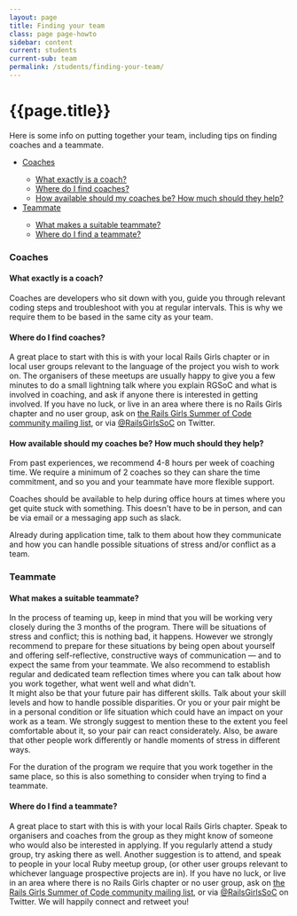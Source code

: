 ```yaml
---
layout: page
title: Finding your team
class: page page-howto
sidebar: content
current: students
current-sub: team
permalink: /students/finding-your-team/
---
```


<h1>{{page.title}}</h1>

Here is some info on putting together your team, including tips on finding coaches and a teammate.

<ul>
  <li><a href="#coaches">Coaches</a></li>
    <ul>
      <li><a href="#coach">What exactly is a coach?</a></li>
      <li><a href="#find-coaches">Where do I find coaches?</a></li>
      <li><a href="#coach-help">How available should my coaches be? How much should they help?</a></li>
    </ul>
  <li><a href="#teammate">Teammate</a></li>
    <ul>
      <li><a href="#good-teammate">What makes a suitable teammate?</a></li>
      <li><a href="#find-teammate">Where do I find a teammate?</a></li>
    </ul>
</ul>

<h3 id="coaches">Coaches</h3>

<h4 id="coach">What exactly is a coach?</h4>

Coaches are developers who sit down with you, guide you through relevant coding steps and troubleshoot with you at regular intervals. This is why we require them to be based in the same city as your team.

<h4 id="find-coaches">Where do I find coaches?</h4>  

A great place to start with this is with your local Rails Girls chapter or in local user groups relevant to the language of the project you wish to work on. 
The organisers of these meetups are usually happy to give you a few minutes to do a small lightning talk where you explain RGSoC and what is involved in coaching, and ask if anyone there is interested in getting involved. 
If you have no luck, or live in an area where there is no Rails Girls chapter and no user group, ask on <a href="https://groups.google.com/forum/#!forum/rails-girls-summer-of-code-community">the Rails Girls Summer of Code community mailing list</a>, or via <a href="https://www.twitter.com/railsgirlssoc">@RailsGirlsSoC</a> on Twitter.

<h4 id="coach-help">How available should my coaches be? How much should they help?</h4>  

From past experiences, we recommend 4-8 hours per week of coaching time. We require a minimum of 2 coaches so they can share the time commitment, and so you and your teammate have more flexible support.

Coaches should be available to help during office hours at times where you get quite stuck with something. This doesn't have to be in person, and can be via email or a messaging app such as slack. 

Already during application time, talk to them about how they communicate and how you can handle possible situations of stress and/or conflict as a team.

<h3 id="teammate">Teammate</h3>

<h4 id="good-teammate">What makes a suitable teammate?</h4>

In the process of teaming up, keep in mind that you will be working very closely during the 3 months of the program. There will be situations of stress and conflict; this is nothing bad, it happens. However we strongly recommend to prepare for these situations by being open about yourself and offering self-reflective, constructive ways of communication — and to expect the same from your teammate. We also recommend to establish regular and dedicated team reflection times where you can talk about how you work together, what went well and what didn't.  
It might also be that your future pair has different skills. Talk about your skill levels and how to handle possible disparities. Or you or your pair might be in a personal condition or life situation which could have an impact on your work as a team. We strongly suggest to mention these to the extent you feel comfortable about it, so your pair can react considerately. Also, be aware that other people work differently or handle moments of stress in different ways.  

For the duration of the program we require that you work together in the same place, so this is also something to consider when trying to find a teammate.  

<h4 id="find-teammate">Where do I find a teammate?</h4>

A great place to start with this is with your local Rails Girls chapter. Speak to organisers and coaches from the group as they might know of someone who would also be interested in applying. If you regularly attend a study group, try asking there as well.
Another suggestion is to attend, and speak to people in your local Ruby meetup group, (or other user groups relevant to whichever language prospective projects are in).
If you have no luck, or live in an area where there is no Rails Girls chapter or no user group, ask on <a href="https://groups.google.com/forum/#!forum/rails-girls-summer-of-code-community">the Rails Girls Summer of Code community mailing list</a>, or via <a href="https://www.twitter.com/railsgirlssoc">@RailsGirlsSoC</a> on Twitter. We will happily connect and retweet you!


